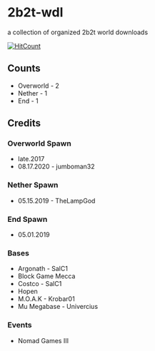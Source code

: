 # 2b2t-wdl
a collection of organized 2b2t world downloads

[![HitCount](http://hits.dwyl.com/jumboman32/{project}.svg)](http://hits.dwyl.com/jumboman32/{2b2t-wdl})

## Counts
- Overworld - 2
- Nether - 1
- End - 1

## Credits
### Overworld Spawn
* late.2017
* 08.17.2020 - jumboman32
### Nether Spawn
* 05.15.2019 - TheLampGod
### End Spawn
* 05.01.2019
### Bases
* Argonath - SalC1
* Block Game Mecca
* Costco - SalC1
* Hopen
* M.O.A.K - Krobar01
* Mu Megabase - Univercius

### Events
* Nomad Games III
